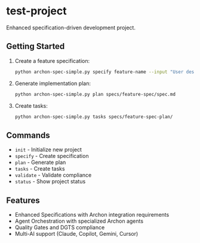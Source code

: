 # test-project

Enhanced specification-driven development project.

## Getting Started
1. Create a feature specification:
   ```bash
   python archon-spec-simple.py specify feature-name --input "User description"
   ```

2. Generate implementation plan:
   ```bash
   python archon-spec-simple.py plan specs/feature-spec/spec.md
   ```

3. Create tasks:
   ```bash
   python archon-spec-simple.py tasks specs/feature-spec-plan/
   ```

## Commands
- `init` - Initialize new project
- `specify` - Create specification
- `plan` - Generate plan
- `tasks` - Create tasks
- `validate` - Validate compliance
- `status` - Show project status

## Features
- Enhanced Specifications with Archon integration requirements
- Agent Orchestration with specialized Archon agents
- Quality Gates and DGTS compliance
- Multi-AI support (Claude, Copilot, Gemini, Cursor)
